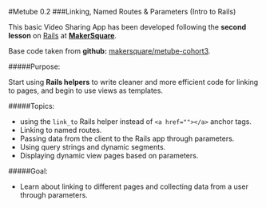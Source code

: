 #Metube 0.2
###Linking, Named Routes & Parameters (Intro to Rails)


This basic Video Sharing App has been developed following the **second lesson** on [Rails](http://rubyonrails.org/) at [**MakerSquare**](http://www.makersquare.com/).

Base code taken from **github:** [makersquare/metube-cohort3](https://github.com/makersquare/metube-cohort3).

#####Purpose:

Start using **Rails helpers** to write cleaner and more efficient code for linking to pages, and begin to use views as templates. 

#####Topics:
- using the `link_to` Rails helper instead of `<a href=""></a>` anchor tags.
- Linking to named routes.
- Passing data from the client to the Rails app through parameters.
- Using query strings and dynamic segments.
- Displaying dynamic view pages based on parameters.

#####Goal:
- Learn about linking to different pages and collecting data from a user through parameters.